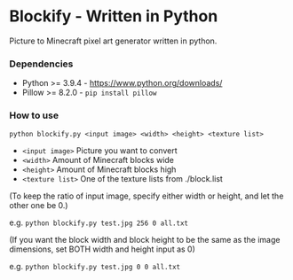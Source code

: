 # Blockify - Written in Python
Picture to Minecraft pixel art generator written in python.

### Dependencies
- Python >= 3.9.4 - https://www.python.org/downloads/
- Pillow >= 8.2.0 - ``` pip install pillow ```

### How to use
```python blockify.py <input image> <width> <height> <texture list>``` 
- ```<input image>``` Picture you want to convert
- ```<width>``` Amount of Minecraft blocks wide
- ```<height>``` Amount of Minecraft blocks high
- ```<texture list>``` One of the texture lists from ./block.list 

(To keep the ratio of input image, specify either width or height, and let the other one be 0.)

e.g. ```python blockify.py test.jpg 256 0 all.txt ```

(If you want the block width and block height to be the same as the image dimensions, set BOTH width and height input as 0)

e.g. ```python blockify.py test.jpg 0 0 all.txt ```
